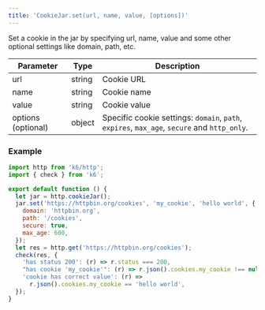 ```yaml
---
title: 'CookieJar.set(url, name, value, [options])'
---
```


Set a cookie in the jar by specifying url, name, value and some other optional settings like domain, path, etc.

| Parameter          | Type   | Description                                                                                 |
| ------------------ | ------ | ------------------------------------------------------------------------------------------- |
| url                | string | Cookie URL                                                                                  |
| name               | string | Cookie name                                                                                 |
| value              | string | Cookie value                                                                                |
| options (optional) | object | Specific cookie settings: `domain`, `path`, `expires`, `max_age`, `secure` and `http_only`. |

### Example

<CodeGroup labels={[]}>

```js
import http from 'k6/http';
import { check } from 'k6';

export default function () {
  let jar = http.cookieJar();
  jar.set('https://httpbin.org/cookies', 'my_cookie', 'hello world', {
    domain: 'httpbin.org',
    path: '/cookies',
    secure: true,
    max_age: 600,
  });
  let res = http.get('https://httpbin.org/cookies');
  check(res, {
    'has status 200': (r) => r.status === 200,
    "has cookie 'my_cookie'": (r) => r.json().cookies.my_cookie !== null,
    'cookie has correct value': (r) =>
      r.json().cookies.my_cookie == 'hello world',
  });
}
```

</CodeGroup>
